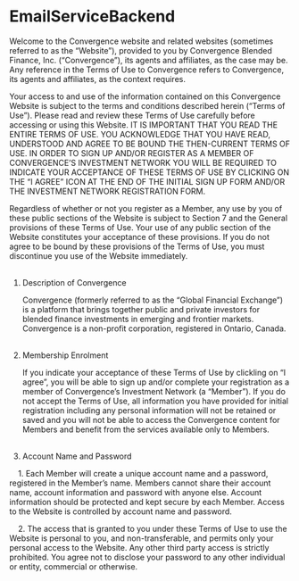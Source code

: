 # EmailServiceBackend

Welcome to the Convergence website and related websites (sometimes referred to as the “Website”), provided to you by Convergence Blended Finance, Inc. (“Convergence”), its agents and affiliates, as the case may be. Any reference in the Terms of Use to Convergence refers to Convergence, its agents and affiliates, as the context requires. 

Your access to and use of the information contained on this Convergence Website is subject to the terms and conditions described herein (“Terms of Use”). Please read and review these Terms of Use carefully before accessing or using this Website. IT IS IMPORTANT THAT YOU READ THE ENTIRE TERMS OF USE. YOU ACKNOWLEDGE THAT YOU HAVE READ, UNDERSTOOD AND AGREE TO BE BOUND THE THEN-CURRENT TERMS OF USE. IN ORDER TO SIGN UP AND/OR REGISTER AS A MEMBER OF CONVERGENCE’S INVESTMENT NETWORK YOU WILL BE REQUIRED TO INDICATE YOUR ACCEPTANCE OF THESE TERMS OF USE BY CLICKING ON THE “I AGREE” ICON AT THE END OF THE INITIAL SIGN UP FORM AND/OR THE INVESTMENT NETWORK REGISTRATION FORM. 

Regardless of whether or not you register as a Member, any use by you of these public sections of the Website is subject to Section 7 and the General provisions of these Terms of Use. Your use of any public section of the Website constitutes your acceptance of these provisions. If you do not agree to be bound by these provisions of the Terms of Use, you must discontinue you use of the Website immediately. 
<br><br>

1.	Description of Convergence   

     Convergence (formerly referred to as the “Global Financial Exchange”) is a platform that brings together public and private investors for blended finance investments in emerging and frontier markets. Convergence is a non-profit corporation, registered in Ontario, Canada. 
<br><br>

2.	Membership Enrolment

     If you indicate your acceptance of these Terms of Use by clickling on “I agree”, you will be able to sign up and/or complete your registration as a member of Convergence’s Investment Network (a “Member”). If you do not accept the Terms of Use, all information you have provided for initial registration including any personal information will not be retained or saved and you will not be able to access the Convergence content for Members and benefit from the services available only to Members.
<br><br>

3.	Account Name and Password

&nbsp;&nbsp;&nbsp;&nbsp;1. Each Member will create a unique account name and a password, registered in the Member’s name. Members cannot share their account name, account information and password with anyone else. Account information should be protected and kept secure by each Member. Access to the Website is controlled by account name and password.

&nbsp;&nbsp;&nbsp;&nbsp;2. The access that is granted to you under these Terms of Use to use the Website is personal to you, and non-transferable, and permits only your personal access to the Website. Any other third party access is strictly prohibited. You agree not to disclose your password to any other individual or entity, commercial or otherwise.



